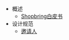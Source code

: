 <!-- _sidebar.md -->

- 概述
    - [Shopbring白皮书](zh-cn/Shopbring-whitepaper-cn)
- 设计规范
    - [邀请人](zh-cn/inviter)
